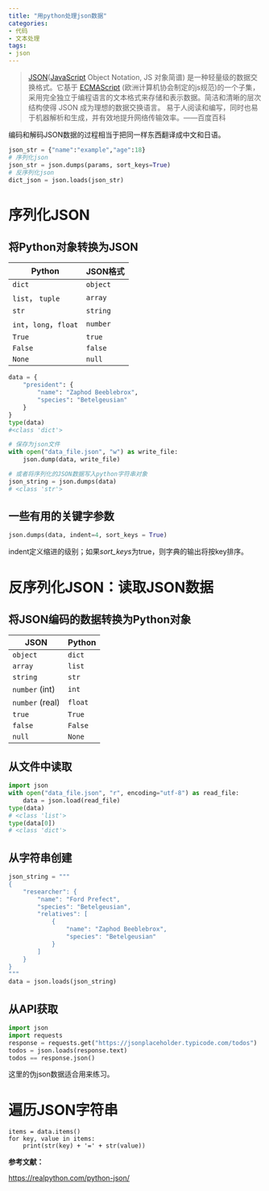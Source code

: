 ```yaml
---
title: "用python处理json数据"
categories:
- 代码
- 文本处理
tags:
- json
---
```

> [JSON](https://baike.baidu.com/item/JSON)([JavaScript](https://baike.baidu.com/item/JavaScript) Object Notation, JS 对象简谱) 是一种轻量级的数据交换格式。它基于 [ECMAScript](https://baike.baidu.com/item/ECMAScript) (欧洲计算机协会制定的js规范)的一个子集，采用完全独立于编程语言的文本格式来存储和表示数据。简洁和清晰的层次结构使得 JSON 成为理想的数据交换语言。 易于人阅读和编写，同时也易于机器解析和生成，并有效地提升网络传输效率。——百度百科

编码和解码JSON数据的过程相当于把同一样东西翻译成中文和日语。

```python
json_str = {"name":"example","age":18}
# 序列化json
json_str = json.dumps(params, sort_keys=True)
# 反序列化json
dict_json = json.loads(json_str)
```
<!-- more -->
# 序列化JSON

## 将Python对象转换为JSON

| Python                 | JSON格式 |
| ---------------------- | -------- |
| `dict`                 | `object` |
| `list`， `tuple`       | `array`  |
| `str`                  | `string` |
| `int`，`long`，`float` | `number` |
| `True`                 | `true`   |
| `False`                | `false`  |
| `None`                 | `null`   |

```python
data = {
    "president": {
        "name": "Zaphod Beeblebrox",
        "species": "Betelgeusian"
    }
}
type(data)
#<class 'dict'>

# 保存为json文件
with open("data_file.json", "w") as write_file:
    json.dump(data, write_file)

# 或者将序列化的JSON数据写入python字符串对象
json_string = json.dumps(data)
# <class 'str'>
```

## 一些有用的关键字参数

```python
json.dumps(data, indent=4, sort_keys = True)
```

indent定义缩进的级别；如果*sort_keys*为true，则字典的输出将按key排序。


# 反序列化JSON：读取JSON数据

## 将JSON编码的数据转换为Python对象

| JSON            | Python  |
| --------------- | ------- |
| `object`        | `dict`  |
| `array`         | `list`  |
| `string`        | `str`   |
| `number` (int)  | `int`   |
| `number` (real) | `float` |
| `true`          | `True`  |
| `false`         | `False` |
| `null`          | `None`  |

## 从文件中读取

```python
import json
with open("data_file.json", "r", encoding="utf-8") as read_file:
    data = json.load(read_file)
type(data)
# <class 'list'>
type(data[0])
# <class 'dict'>
```

## 从字符串创建

```python
json_string = """
{
    "researcher": {
        "name": "Ford Prefect",
        "species": "Betelgeusian",
        "relatives": [
            {
                "name": "Zaphod Beeblebrox",
                "species": "Betelgeusian"
            }
        ]
    }
}
"""
data = json.loads(json_string)
```

## 从API获取

```python
import json
import requests
response = requests.get("https://jsonplaceholder.typicode.com/todos")
todos = json.loads(response.text)
todos == response.json()
```

这里的伪json数据适合用来练习。

# 遍历JSON字符串

```
items = data.items()
for key, value in items:
    print(str(key) + '=' + str(value))
```

**参考文献：**

https://realpython.com/python-json/
